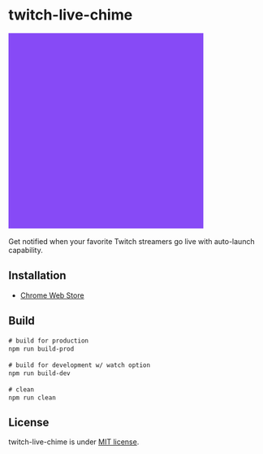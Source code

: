 # twitch-live-chime

<img src="./docs/images/icon384.png" alt="icon">

Get notified when your favorite Twitch streamers go live with auto-launch capability.

## Installation

* [Chrome Web Store]()

## Build

```shell
# build for production
npm run build-prod

# build for development w/ watch option
npm run build-dev

# clean
npm run clean
```

## License

twitch-live-chime is under [MIT license](https://en.wikipedia.org/wiki/MIT_License).
